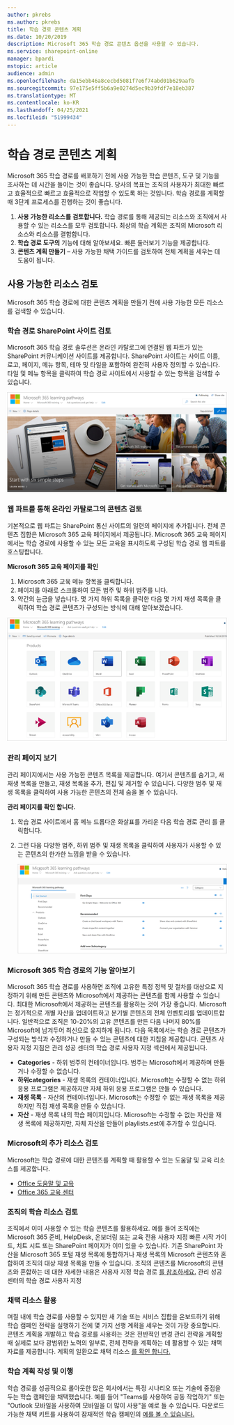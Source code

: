 ```yaml
---
author: pkrebs
ms.author: pkrebs
title: 학습 경로 콘텐츠 계획
ms.date: 10/20/2019
description: Microsoft 365 학습 경로 콘텐츠 옵션을 사용할 수 있습니다.
ms.service: sharepoint-online
manager: bpardi
mstopic: article
audience: admin
ms.openlocfilehash: da15ebb46a8cecbd5081f7e6f74abd01b629aafb
ms.sourcegitcommit: 97e175e5ff5b6a9e0274d5ec9b39fdf7e18eb387
ms.translationtype: MT
ms.contentlocale: ko-KR
ms.lasthandoff: 04/25/2021
ms.locfileid: "51999434"
---
```

# <a name="plan-your-learning-pathways-content"></a>학습 경로 콘텐츠 계획
Microsoft 365 학습 경로를 배포하기 전에 사용 가능한 학습 콘텐츠, 도구 및 기능을 조사하는 데 시간을 들이는 것이 좋습니다. 당사의 목표는 조직의 사용자가 최대한 빠르고 효율적으로 빠르고 효율적으로 작업할 수 있도록 하는 것입니다. 학습 경로를 계획할 때 3단계 프로세스를 진행하는 것이 좋습니다.

1. **사용 가능한 리소스를 검토합니다.** 학습 경로를 통해 제공되는 리소스와 조직에서 사용할 수 있는 리소스를 모두 검토합니다. 최상의 학습 계획은 조직의 Microsoft 리소스와 리소스를 결합합니다.
2. **학습 경로 도구의** 기능에 대해 알아보세요. 빠른 둘러보기 기능을 제공합니다. 
3. **콘텐츠 계획 만들기** – 사용 가능한 채택 가이드를 검토하여 전체 계획을 세우는 데 도움이 됩니다.

## <a name="review-the-available-resources"></a>사용 가능한 리소스 검토
Microsoft 365 학습 경로에 대한 콘텐츠 계획을 만들기 전에 사용 가능한 모든 리소스를 검색할 수 있습니다.  

### <a name="review-the-learning-pathways-sharepoint-site"></a>학습 경로 SharePoint 사이트 검토
Microsoft 365 학습 경로 솔루션은 온라인 카탈로그에 연결된 웹 파트가 있는 SharePoint 커뮤니케이션 사이트를 제공합니다. SharePoint 사이트는 사이트 이름, 로고, 페이지, 메뉴 항목, 테마 및 타일을 포함하여 완전히 사용자 정의할 수 있습니다. 타일 및 메뉴 항목을 클릭하여 학습 경로 사이트에서 사용할 수 있는 항목을 검색할 수 있습니다.

![사진 학습 경로에 대한 정보를 제공합니다.](media/cg-introducing.png)

### <a name="review-the-content-from-the-online-catalog-with-the-web-part"></a>웹 파트를 통해 온라인 카탈로그의 콘텐츠 검토
기본적으로 웹 파트는 SharePoint 통신 사이트의 일련의 페이지에 추가됩니다. 전체 콘텐츠 집합은 Microsoft 365 교육 페이지에서 제공됩니다. Microsoft 365 교육 페이지에서는 학습 경로에 사용할 수 있는 모든 교육을 표시하도록 구성된 학습 경로 웹 파트를 호스팅합니다. 

**Microsoft 365 교육 페이지를 확인**
1. Microsoft 365 교육 메뉴 항목을 클릭합니다. 
1. 페이지를 아래로 스크롤하여 모든 범주 및 하위 범주를 니다.
2. 약간의 눈금을 넣습니다. 몇 가지 하위 목록을 클릭한 다음 몇 가지 재생 목록을 클릭하여 학습 경로 콘텐츠가 구성되는 방식에 대해 알아보겠습니다. 

![창에는 학습 경로 범주의 아이콘이 표시됩니다.](media/cg-adminsuccesscenterplan_01.png)

### <a name="view-the-administration-page"></a>관리 페이지 보기
관리 페이지에서는 사용 가능한 콘텐츠 목록을 제공합니다. 여기서 콘텐츠를 숨기고, 새 재생 목록을 만들고, 재생 목록을 추가, 편집 및 제거할 수 있습니다. 다양한 범주 및 재생 목록을 클릭하여 사용 가능한 콘텐츠의 전체 숨을 볼 수 있습니다. 

**관리 페이지를 확인 합니다.**
1. 학습 경로 사이트에서 홈 메뉴 드롭다운 화살표를 가리운 다음 학습 경로 관리 를 클릭합니다.  
2. 그런 다음 다양한 범주, 하위 범주 및 재생 목록을 클릭하여 사용자가 사용할 수 있는 콘텐츠의 한가한 느낌을 받을 수 있습니다. 

   ![샘플 경로 옵션 창입니다.](media/cg-adminsuccesscenterplan_02.png)

### <a name="get-to-know-the-capabilities-of-microsoft-365-learning-pathways"></a>Microsoft 365 학습 경로의 기능 알아보기
Microsoft 365 학습 경로를 사용하면 조직에 고유한 특정 정책 및 절차를 대상으로 지정하기 위해 만든 콘텐츠와 Microsoft에서 제공하는 콘텐츠를 함께 사용할 수 있습니다. 최대한 Microsoft에서 제공하는 콘텐츠를 활용하는 것이 가장 좋습니다. Microsoft는 정기적으로 개별 자산을 업데이트하고 분기별 콘텐츠의 전체 인벤토리를 업데이트합니다. 일반적으로 조직은 10-20%의 고유 콘텐츠를 만든 다음 나머지 80%를 Microsoft에 남겨두어 최신으로 유지하게 됩니다. 다음 목록에서는 학습 경로 콘텐츠가 구성되는 방식과 수정하거나 만들 수 있는 콘텐츠에 대한 지침을 제공합니다. 콘텐츠 사용자 지정 지침은 관리 성공 센터의 학습 경로 사용자 지정 섹션에서 제공됩니다.

- **Categories** - 하위 범주의 컨테이너입니다. 범주는 Microsoft에서 제공하며 만들거나 수정할 수 없습니다.
- **하위categories** - 재생 목록의 컨테이너입니다. Microsoft는 수정할 수 없는 하위 응용 프로그램은 제공하지만 자체 하위 응용 프로그램은 만들 수 있습니다. 
- **재생 목록** - 자산의 컨테이너입니다. Microsoft는 수정할 수 없는 재생 목록을 제공하지만 직접 재생 목록을 만들 수 있습니다.  
- **자산** - 재생 목록 내의 학습 페이지입니다. Microsoft는 수정할 수 없는 자산을 재생 목록에 제공하지만, 자체 자산을 만들어 playlists.est에 추가할 수 있습니다.

### <a name="review-additional-resources-from-microsoft"></a>Microsoft의 추가 리소스 검토
Microsoft는 학습 경로에 대한 콘텐츠를 계획할 때 활용할 수 있는 도움말 및 교육 리소스를 제공합니다.  

-  [Office 도움말 및 교육](https://support.office.com)
-  [Office 365 교육 센터](https://support.office.com/office-training-center)

### <a name="review-the-learning-resources-in-your-organization"></a>조직의 학습 리소스 검토
조직에서 이미 사용할 수 있는 학습 콘텐츠를 활용하세요.
예를 들어 조직에는 Microsoft 365 준비, HelpDesk, 온보더링 또는 교육 전용 사용자 지정 빠른 시작 가이드, 치트 시트 또는 SharePoint 페이지가 이미 있을 수 있습니다. 기존 SharePoint 자산을 Microsoft 365 포털 재생 목록에 통합하거나 재생 목록의 Microsoft 콘텐츠와 혼합하여 조직의 대상 재생 목록을 만들 수 있습니다. 조직의 콘텐츠를 Microsoft의 콘텐츠와 혼합하는 데 대한 자세한 내용은 사용자 지정 학습 경로 [를 참조하세요.](custom_overview.md) 관리 성공 센터의 학습 경로 사용자 지정

### <a name="leverage-the-adoption-resources"></a>채택 리소스 활용
며칠 내에 학습 경로를 사용할 수 있지만 새 기술 또는 서비스 집합을 온보드하기 위해 학습 캠페인 전략을 실행하기 전에 몇 가지 선행 계획을 세우는 것이 가장 중요합니다. 콘텐츠 계획을 개발하고 학습 경로를 사용하는 것은 전반적인 변경 관리 전략을 계획할 때 실제로 보다 광범위한 노력의 일부로, 전체 전략을 계획하는 데 활용할 수 있는 채택 자료를 제공합니다. 계획의 일환으로 채택 리소스 [를 확인 합니다.](https://resources.techcommunity.microsoft.com/adoption/)

### <a name="build-a-learning-plan-and-iterate"></a>학습 계획 작성 및 이행 
학습 경로를 성공적으로 롤아웃한 많은 회사에서는 특정 시나리오 또는 기술에 중점을 두는 학습 캠페인을 채택했습니다. 예를 들어 "Teams를 사용하여 공동 작업하기" 또는 "Outlook 모바일을 사용하여 모바일을 더 많이 사용"을 예로 들 수 있습니다. 다운로드 가능한 채택 키트를 사용하여 잠재적인 학습 캠페인의 [예를 볼 수 있습니다.](https://teamworktools.azurewebsites.net/m365lp/m365lpadoptionkit.zip)


 
